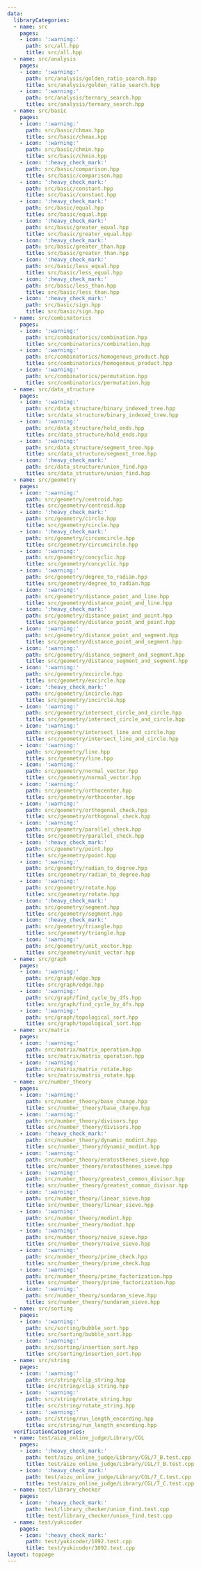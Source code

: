 ```yaml
---
data:
  libraryCategories:
  - name: src
    pages:
    - icon: ':warning:'
      path: src/all.hpp
      title: src/all.hpp
  - name: src/analysis
    pages:
    - icon: ':warning:'
      path: src/analysis/golden_ratio_search.hpp
      title: src/analysis/golden_ratio_search.hpp
    - icon: ':warning:'
      path: src/analysis/ternary_search.hpp
      title: src/analysis/ternary_search.hpp
  - name: src/basic
    pages:
    - icon: ':warning:'
      path: src/basic/chmax.hpp
      title: src/basic/chmax.hpp
    - icon: ':warning:'
      path: src/basic/chmin.hpp
      title: src/basic/chmin.hpp
    - icon: ':heavy_check_mark:'
      path: src/basic/comparison.hpp
      title: src/basic/comparison.hpp
    - icon: ':heavy_check_mark:'
      path: src/basic/constant.hpp
      title: src/basic/constant.hpp
    - icon: ':heavy_check_mark:'
      path: src/basic/equal.hpp
      title: src/basic/equal.hpp
    - icon: ':heavy_check_mark:'
      path: src/basic/greater_equal.hpp
      title: src/basic/greater_equal.hpp
    - icon: ':heavy_check_mark:'
      path: src/basic/greater_than.hpp
      title: src/basic/greater_than.hpp
    - icon: ':heavy_check_mark:'
      path: src/basic/less_equal.hpp
      title: src/basic/less_equal.hpp
    - icon: ':heavy_check_mark:'
      path: src/basic/less_than.hpp
      title: src/basic/less_than.hpp
    - icon: ':heavy_check_mark:'
      path: src/basic/sign.hpp
      title: src/basic/sign.hpp
  - name: src/combinatorics
    pages:
    - icon: ':warning:'
      path: src/combinatorics/combination.hpp
      title: src/combinatorics/combination.hpp
    - icon: ':warning:'
      path: src/combinatorics/homogenous_product.hpp
      title: src/combinatorics/homogenous_product.hpp
    - icon: ':warning:'
      path: src/combinatorics/permutation.hpp
      title: src/combinatorics/permutation.hpp
  - name: src/data_structure
    pages:
    - icon: ':warning:'
      path: src/data_structure/binary_indexed_tree.hpp
      title: src/data_structure/binary_indexed_tree.hpp
    - icon: ':warning:'
      path: src/data_structure/hold_ends.hpp
      title: src/data_structure/hold_ends.hpp
    - icon: ':warning:'
      path: src/data_structure/segment_tree.hpp
      title: src/data_structure/segment_tree.hpp
    - icon: ':heavy_check_mark:'
      path: src/data_structure/union_find.hpp
      title: src/data_structure/union_find.hpp
  - name: src/geometry
    pages:
    - icon: ':warning:'
      path: src/geometry/centroid.hpp
      title: src/geometry/centroid.hpp
    - icon: ':heavy_check_mark:'
      path: src/geometry/circle.hpp
      title: src/geometry/circle.hpp
    - icon: ':heavy_check_mark:'
      path: src/geometry/circumcircle.hpp
      title: src/geometry/circumcircle.hpp
    - icon: ':warning:'
      path: src/geometry/concyclic.hpp
      title: src/geometry/concyclic.hpp
    - icon: ':warning:'
      path: src/geometry/degree_to_radian.hpp
      title: src/geometry/degree_to_radian.hpp
    - icon: ':warning:'
      path: src/geometry/distance_point_and_line.hpp
      title: src/geometry/distance_point_and_line.hpp
    - icon: ':heavy_check_mark:'
      path: src/geometry/distance_point_and_point.hpp
      title: src/geometry/distance_point_and_point.hpp
    - icon: ':warning:'
      path: src/geometry/distance_point_and_segment.hpp
      title: src/geometry/distance_point_and_segment.hpp
    - icon: ':warning:'
      path: src/geometry/distance_segment_and_segment.hpp
      title: src/geometry/distance_segment_and_segment.hpp
    - icon: ':warning:'
      path: src/geometry/excircle.hpp
      title: src/geometry/excircle.hpp
    - icon: ':heavy_check_mark:'
      path: src/geometry/incircle.hpp
      title: src/geometry/incircle.hpp
    - icon: ':warning:'
      path: src/geometry/intersect_circle_and_circle.hpp
      title: src/geometry/intersect_circle_and_circle.hpp
    - icon: ':warning:'
      path: src/geometry/intersect_line_and_circle.hpp
      title: src/geometry/intersect_line_and_circle.hpp
    - icon: ':warning:'
      path: src/geometry/line.hpp
      title: src/geometry/line.hpp
    - icon: ':warning:'
      path: src/geometry/normal_vector.hpp
      title: src/geometry/normal_vector.hpp
    - icon: ':warning:'
      path: src/geometry/orthocenter.hpp
      title: src/geometry/orthocenter.hpp
    - icon: ':warning:'
      path: src/geometry/orthogonal_check.hpp
      title: src/geometry/orthogonal_check.hpp
    - icon: ':warning:'
      path: src/geometry/parallel_check.hpp
      title: src/geometry/parallel_check.hpp
    - icon: ':heavy_check_mark:'
      path: src/geometry/point.hpp
      title: src/geometry/point.hpp
    - icon: ':warning:'
      path: src/geometry/radian_to_degree.hpp
      title: src/geometry/radian_to_degree.hpp
    - icon: ':warning:'
      path: src/geometry/rotate.hpp
      title: src/geometry/rotate.hpp
    - icon: ':heavy_check_mark:'
      path: src/geometry/segment.hpp
      title: src/geometry/segment.hpp
    - icon: ':heavy_check_mark:'
      path: src/geometry/triangle.hpp
      title: src/geometry/triangle.hpp
    - icon: ':warning:'
      path: src/geometry/unit_vector.hpp
      title: src/geometry/unit_vector.hpp
  - name: src/graph
    pages:
    - icon: ':warning:'
      path: src/graph/edge.hpp
      title: src/graph/edge.hpp
    - icon: ':warning:'
      path: src/graph/find_cycle_by_dfs.hpp
      title: src/graph/find_cycle_by_dfs.hpp
    - icon: ':warning:'
      path: src/graph/topological_sort.hpp
      title: src/graph/topological_sort.hpp
  - name: src/matrix
    pages:
    - icon: ':warning:'
      path: src/matrix/matrix_operation.hpp
      title: src/matrix/matrix_operation.hpp
    - icon: ':warning:'
      path: src/matrix/matrix_rotate.hpp
      title: src/matrix/matrix_rotate.hpp
  - name: src/number_theory
    pages:
    - icon: ':warning:'
      path: src/number_theory/base_change.hpp
      title: src/number_theory/base_change.hpp
    - icon: ':warning:'
      path: src/number_theory/divisors.hpp
      title: src/number_theory/divisors.hpp
    - icon: ':heavy_check_mark:'
      path: src/number_theory/dynamic_modint.hpp
      title: src/number_theory/dynamic_modint.hpp
    - icon: ':warning:'
      path: src/number_theory/eratosthenes_sieve.hpp
      title: src/number_theory/eratosthenes_sieve.hpp
    - icon: ':warning:'
      path: src/number_theory/greatest_common_divisor.hpp
      title: src/number_theory/greatest_common_divisor.hpp
    - icon: ':warning:'
      path: src/number_theory/linear_sieve.hpp
      title: src/number_theory/linear_sieve.hpp
    - icon: ':warning:'
      path: src/number_theory/modint.hpp
      title: src/number_theory/modint.hpp
    - icon: ':warning:'
      path: src/number_theory/naive_sieve.hpp
      title: src/number_theory/naive_sieve.hpp
    - icon: ':warning:'
      path: src/number_theory/prime_check.hpp
      title: src/number_theory/prime_check.hpp
    - icon: ':warning:'
      path: src/number_theory/prime_factorization.hpp
      title: src/number_theory/prime_factorization.hpp
    - icon: ':warning:'
      path: src/number_theory/sundaram_sieve.hpp
      title: src/number_theory/sundaram_sieve.hpp
  - name: src/sorting
    pages:
    - icon: ':warning:'
      path: src/sorting/bubble_sort.hpp
      title: src/sorting/bubble_sort.hpp
    - icon: ':warning:'
      path: src/sorting/insertion_sort.hpp
      title: src/sorting/insertion_sort.hpp
  - name: src/string
    pages:
    - icon: ':warning:'
      path: src/string/clip_string.hpp
      title: src/string/clip_string.hpp
    - icon: ':warning:'
      path: src/string/rotate_string.hpp
      title: src/string/rotate_string.hpp
    - icon: ':warning:'
      path: src/string/run_length_encording.hpp
      title: src/string/run_length_encording.hpp
  verificationCategories:
  - name: test/aizu_online_judge/Library/CGL
    pages:
    - icon: ':heavy_check_mark:'
      path: test/aizu_online_judge/Library/CGL/7_B.test.cpp
      title: test/aizu_online_judge/Library/CGL/7_B.test.cpp
    - icon: ':heavy_check_mark:'
      path: test/aizu_online_judge/Library/CGL/7_C.test.cpp
      title: test/aizu_online_judge/Library/CGL/7_C.test.cpp
  - name: test/library_checker
    pages:
    - icon: ':heavy_check_mark:'
      path: test/library_checker/union_find.test.cpp
      title: test/library_checker/union_find.test.cpp
  - name: test/yukicoder
    pages:
    - icon: ':heavy_check_mark:'
      path: test/yukicoder/1092.test.cpp
      title: test/yukicoder/1092.test.cpp
layout: toppage
---
```

